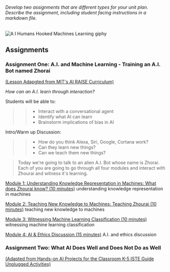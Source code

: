 
###### Develop two assignments that are different types for your unit plan. Describe the assignment, including student facing instructions in a markdown file. 
![A I Humans Hooked Machines Learning giphy](https://user-images.githubusercontent.com/17364335/196319851-ebce862f-4632-4744-9538-e42f157c8545.gif)

## Assignments 

### Assignment One: A.I. and Machine Learning - Training an A.I. Bot named Zhorai 
[(Lesson Adapgted from MIT's AI RAISE Curriculum)](https://raise.mit.edu/resources.html)

*How can an A.I. learn through interaction?*

Students will be able to:
>> - Interact with a conversational agent
>> - Identify what AI can learn
>> - Brainstorm implications of bias in AI

Intro/Warm up Discussion: 
>> - How do you think Alexa, Siri, Google, Cortana work? 
>> - Can they learn new things? 
>> - Can we teach them new things? 

>Today we're going to talk to an alien A.I. Bot whose name is Zhorai. Each of you are going to go through all four modules and interact with Zhourai and witness it's learning.

[Module 1: Understanding Knowledge Representation in Machines: What does Zhourai know? (10 minutes)](https://zhorai.readyai.org/intro)
understanding knowledge representation in machines

[Module 2: Teaching New Knowledge to Machines: Teaching Zhourai (10 minutes)](https://zhorai.readyai.org/activity-2)
teaching new knowledge to machines

[Module 3: Witnessing Machine Learning Classification (10 minutes)](https://zhorai.readyai.org/activity-3)
witnessing machine learning classification

[Module 4: AI & Ethics Discussion (15 minutes)](https://zhorai.readyai.org/activity-4)
A.I. and ethics discussion

### Assignment Two: What AI Does Well and Does Not Do as Well 
[(Adapted from Hands-on AI Projects for the Classroom K-5 ISTE Guide Unplugged Activities)](chrome-extension://ieepebpjnkhaiioojkepfniodjmjjihl/data/pdf.js/web/viewer.html?file=https%3A%2F%2Fcdn.iste.org%2Fwww-root%2FLibraries%2FDocuments%2520%2526%2520Files%2FArtificial%2520Intelligence%2FAIGDK5_1120.pdf)
 
